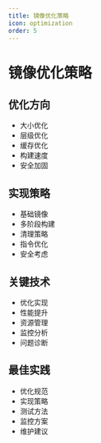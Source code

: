 ```yaml
---
title: 镜像优化策略
icon: optimization
order: 5
---
```


# 镜像优化策略

## 优化方向
- 大小优化
- 层级优化
- 缓存优化
- 构建速度
- 安全加固

## 实现策略
- 基础镜像
- 多阶段构建
- 清理策略
- 指令优化
- 安全考虑

## 关键技术
- 优化实现
- 性能提升
- 资源管理
- 监控分析
- 问题诊断

## 最佳实践
- 优化规范
- 实现策略
- 测试方法
- 监控方案
- 维护建议
